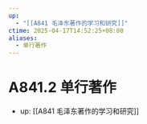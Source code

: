 ```yaml
---
up:
  - "[[A841 毛泽东著作的学习和研究]]"
ctime: 2025-04-17T14:52:25+08:00
aliases:
  - 单行著作
---
```


# A841.2 单行著作

- up: [[A841 毛泽东著作的学习和研究]]
